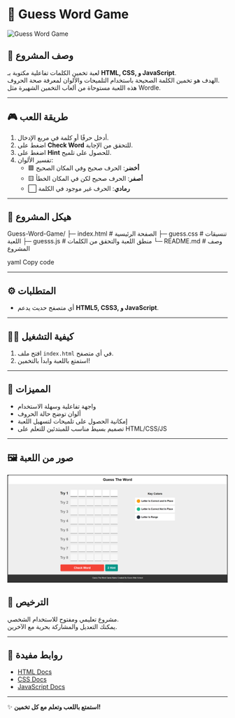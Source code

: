 # 🎯 Guess Word Game

![Guess Word Game](https://img.shields.io/badge/Game-HTML%2FCSS%2FJS-blue?style=for-the-badge&logo=html5)

## 🚀 وصف المشروع
لعبة تخمين الكلمات تفاعلية مكتوبة بـ **HTML, CSS, و JavaScript**.  
الهدف هو تخمين الكلمة الصحيحة باستخدام التلميحات والألوان لمعرفة صحة الحروف.  
هذه اللعبة مستوحاة من ألعاب التخمين الشهيرة مثل Wordle.

---

## 🎮 طريقة اللعب
1. أدخل حرفًا أو كلمة في مربع الإدخال.  
2. اضغط على **Check Word** للتحقق من الإجابة.  
3. اضغط على **Hint** للحصول على تلميح.  
4. تفسير الألوان:
   - 🟩 **أخضر**: الحرف صحيح وفي المكان الصحيح  
   - 🟨 **أصفر**: الحرف صحيح لكن في المكان الخطأ  
   - ⬜ **رمادي**: الحرف غير موجود في الكلمة

---



## 📂 هيكل المشروع
Guess-Word-Game/
├─ index.html # الصفحة الرئيسية
├─ guess.css # تنسيقات اللعبة
├─ guesss.js # منطق اللعبة والتحقق من الكلمات
└─ README.md # وصف المشروع

yaml
Copy code

---

## ⚙️ المتطلبات
- أي متصفح حديث يدعم **HTML5, CSS3, و JavaScript**.

---

## 🏃‍♂️ كيفية التشغيل
1. افتح ملف `index.html` في أي متصفح.  
2. استمتع باللعبة وابدأ بالتخمين!  

---

## 🌟 المميزات
- واجهة تفاعلية وسهلة الاستخدام  
- ألوان توضح حالة الحروف  
- إمكانية الحصول على تلميحات لتسهيل اللعبة  
- تصميم بسيط مناسب للمبتدئين للتعلم على HTML/CSS/JS  

---

 ## 🖼️ صور من اللعبة
![واجهة اللعبة](imgs/GussGameRea.png)



## 📌 الترخيص
مشروع تعليمي ومفتوح للاستخدام الشخصي.  
يمكنك التعديل والمشاركة بحرية مع الآخرين.  

---

## 🔗 روابط مفيدة
- [HTML Docs](https://developer.mozilla.org/en-US/docs/Web/HTML)  
- [CSS Docs](https://developer.mozilla.org/en-US/docs/Web/CSS)  
- [JavaScript Docs](https://developer.mozilla.org/en-US/docs/Web/JavaScript)

---

✨ **استمتع باللعب وتعلم مع كل تخمين!**
